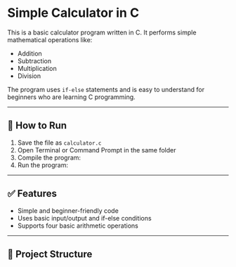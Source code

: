 # Simple Calculator in C

This is a basic calculator program written in C. It performs simple mathematical operations like:
- Addition
- Subtraction
- Multiplication
- Division

The program uses `if-else` statements and is easy to understand for beginners who are learning C programming.

---

## 📌 How to Run

1. Save the file as `calculator.c`
2. Open Terminal or Command Prompt in the same folder
3. Compile the program:
4. Run the program:

---

## ✅ Features

- Simple and beginner-friendly code  
- Uses basic input/output and if-else conditions  
- Supports four basic arithmetic operations

---

## 📁 Project Structure

